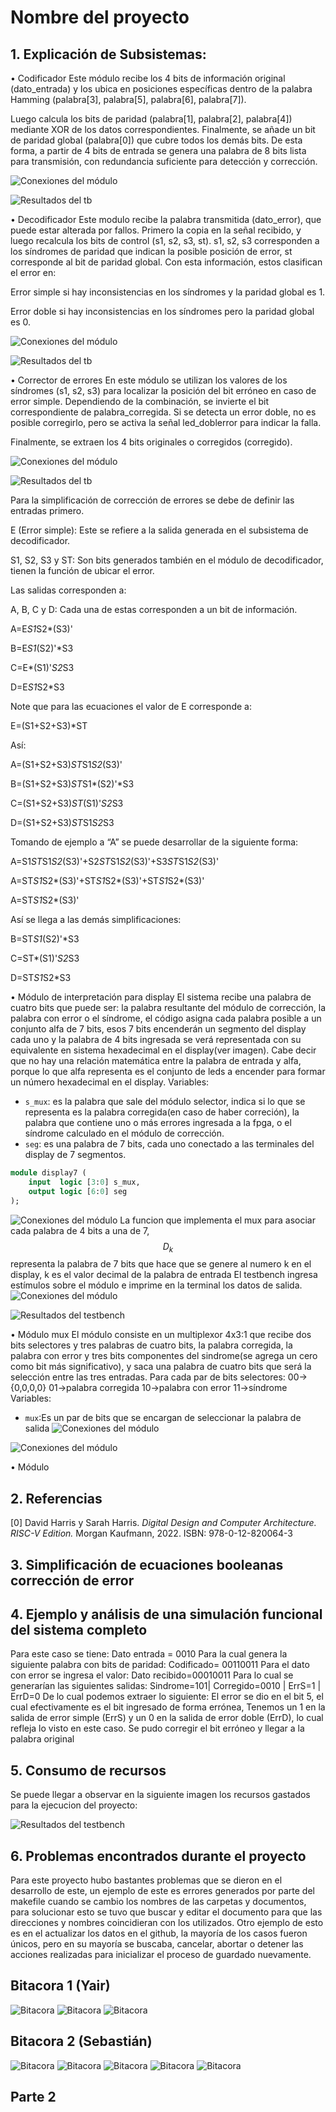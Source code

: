 # Nombre del proyecto

## 1. Explicación de Subsistemas:
•	Codificador
Este módulo recibe los 4 bits de información original (dato_entrada) y los ubica en posiciones específicas dentro de la palabra Hamming (palabra[3], palabra[5], palabra[6], palabra[7]).

Luego calcula los bits de paridad (palabra[1], palabra[2], palabra[4]) mediante XOR de los datos correspondientes. Finalmente, se añade un bit de paridad global (palabra[0]) que cubre todos los demás bits. De esta forma, a partir de 4 bits de entrada se genera una palabra de 8 bits lista para transmisión, con redundancia suficiente para detección y corrección.

![Conexiones del módulo](/Imágenes/bloques_code.png)

![Resultados del tb](/Imágenes/Test_code.png)


•	Decodificador
Este modulo recibe la palabra transmitida (dato_error), que puede estar alterada por fallos. Primero la copia en la señal recibido, y luego recalcula los bits de control (s1, s2, s3, st). s1, s2, s3 corresponden a los síndromes de paridad que indican la posible posición de error, st corresponde al bit de paridad global. Con esta información, estos clasifican el error en:

Error simple si hay inconsistencias en los síndromes y la paridad global es 1.

Error doble si hay inconsistencias en los síndromes pero la paridad global es 0.

![Conexiones del módulo](/Imágenes/bloques_deco.png)

![Resultados del tb](/Imágenes/Test_deco.png)



•	Corrector de errores
En este módulo se utilizan los valores de los síndromes (s1, s2, s3) para localizar la posición del bit erróneo en caso de error simple. Dependiendo de la combinación, se invierte el bit correspondiente de palabra_corregida.
Si se detecta un error doble, no es posible corregirlo, pero se activa la señal led_doblerror para indicar la falla.

Finalmente, se extraen los 4 bits originales o corregidos (corregido).

![Conexiones del módulo](/Imágenes/bloques_error.png)

![Resultados del tb](/Imágenes/Test_error.png)

Para la simplificación de corrección de errores se debe de definir las entradas primero.

E (Error simple): Este se refiere a la salida generada en el subsistema de decodificador.

S1, S2, S3 y ST: Son bits generados también en el módulo de decodificador, tienen la función de ubicar el error.

Las salidas corresponden a:

A, B, C y D: Cada una de estas corresponden a un bit de información.

A=E*S1*S2*(S3)'

B=E*S1*(S2)'*S3

C=E*(S1)'*S2*S3

D=E*S1*S2*S3

Note que para las ecuaciones el valor de E corresponde a:

E=(S1+S2+S3)*ST

Así:

A=(S1+S2+S3)*ST*S1*S2*(S3)'

B=(S1+S2+S3)*ST*S1*(S2)'*S3

C=(S1+S2+S3)*ST*(S1)'*S2*S3

D=(S1+S2+S3)*ST*S1*S2*S3

Tomando de ejemplo a “A” se puede desarrollar de la siguiente forma:

A=S1*ST*S1*S2*(S3)'+S2*ST*S1*S2*(S3)'+S3*ST*S1*S2*(S3)'

A=ST*S1*S2*(S3)'+ST*S1*S2*(S3)'+ST*S1*S2*(S3)'

A=ST*S1*S2*(S3)'

Así se llega a las demás simplificaciones: 

B=ST*S1*(S2)'*S3

C=ST*(S1)'*S2*S3

D=ST*S1*S2*S3

•	Módulo de interpretación para display
El sistema recibe una palabra de cuatro bits que puede ser: la palabra resultante del módulo de corrección, la palabra con error o el síndrome, el código asigna cada palabra posible a un conjunto alfa de 7 bits, esos 7 bits encenderán un segmento del display cada uno y la palabra de 4 bits ingresada se verá representada con su equivalente en sistema hexadecimal en el display(ver imagen). Cabe decir que no hay una relación matemática entre la palabra de entrada y alfa, porque lo que alfa representa es el conjunto de leds a encender para formar un número hexadecimal en el display.
Variables:
- `s_mux`: es la palabra que sale del módulo selector, indica si lo que se representa es la palabra corregida(en caso de haber correción), la palabra que contiene uno o más errores ingresada a la fpga, o el síndrome calculado en el módulo de corrección. 
- `seg`: es una palabra de 7 bits, cada uno conectado a las terminales del display de 7 segmentos.
```SystemVerilog
module display7 (
    input  logic [3:0] s_mux,
    output logic [6:0] seg
);
```
![Conexiones del módulo](/Imágenes/case_mux_7seg.png)
La funcion que implementa el mux para asociar cada palabra de 4 bits a una de 7, $$D_k$$ representa la palabra de 7 bits que hace que se genere al numero k en el display, k es el valor decimal de la palabra de entrada
El testbench ingresa estímulos sobre el módulo e imprime en la terminal los datos de salida.
![Conexiones del módulo](/Imágenes/7seg_funcion.png)

![Resultados del testbench](/Imágenes/tb_terminal.png)

•	Módulo mux
El módulo consiste en un multiplexor 4x3:1 que recibe dos bits selectores y tres palabras de cuatro bits, la palabra corregida, la palabra con error y tres bits componentes del sindrome(se agrega un cero como bit más significativo), y saca una palabra de cuatro bits que será la selección entre las tres entradas. Para cada par de bits selectores: 
00->{0,0,0,0} 
01->palabra corregida
10->palabra con error
11->síndrome
Variables:
- `mux`:Es un par de bits que se encargan de seleccionar la palabra de salida
![Conexiones del módulo](/Imágenes/mod_mux.png)

![Conexiones del módulo](/Imágenes/mod_mux_funcion.png)

•	Módulo
## 2. Referencias
[0] David Harris y Sarah Harris. *Digital Design and Computer Architecture. RISC-V Edition.* Morgan Kaufmann, 2022. ISBN: 978-0-12-820064-3

## 3. Simplificación de ecuaciones booleanas corrección de error

## 4.  Ejemplo y análisis de una simulación funcional del sistema completo
Para este caso se tiene:
Dato entrada = 0010
Para la cual genera la siguiente palabra con bits de paridad:
Codificado= 00110011 
Para el dato con error se ingresa el valor:
Dato recibido=00010011
Para lo cual se generarían las siguientes salidas:
Sindrome=101| Corregido=0010 | ErrS=1 | ErrD=0
De lo cual podemos extraer lo siguiente:
	El error se dio en el bit 5, el cual efectivamente es el bit ingresado de forma errónea,
	Tenemos un 1 en la salida de error simple (ErrS) y un 0 en la salida de error doble (ErrD), lo cual refleja lo visto en este caso.
	Se pudo corregir el bit erróneo y llegar a la palabra original


## 5. Consumo de recursos

Se puede llegar a observar en la siguiente imagen los recursos gastados para la ejecucion del proyecto:

![Resultados del testbench](/Imágenes/Recursos.png)

## 6. Problemas encontrados durante el proyecto

Para este proyecto hubo bastantes problemas que se dieron en el desarrollo de este, un ejemplo de este es errores generados por parte del makefile cuando se cambio los nombres de las carpetas y documentos, para solucionar esto se tuvo que buscar y editar el documento para que las direcciones y nombres coincidieran con los utilizados.
Otro ejemplo de esto es en el actualizar los datos en el github, la mayoría de los casos fueron únicos, pero en su mayoría se buscaba, cancelar, abortar o detener las acciones realizadas para inicializar el proceso de guardado nuevamente. 

## Bitacora 1 (Yair)

![Bitacora](/Imágenes/bitacora1.png)
![Bitacora](/Imágenes/bitacora2.png)
![Bitacora](/Imágenes/bitacora3.png)
## Bitacora 2 (Sebastián)

![Bitacora](/Imágenes/Bitacora_1.png)
![Bitacora](/Imágenes/Bitacora_2.png)
![Bitacora](/Imágenes/Bitacora_3.png)
![Bitacora](/Imágenes/Bitacora_4.png)
![Bitacora](/Imágenes/Bitacora_5.png)

## Parte 2

